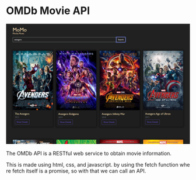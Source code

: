 # OMDb Movie API

<img src="./images/screenshot.png">

The OMDb API is a RESTful web service to obtain movie information.

This is made using html, css, and javascript. by using the fetch function where fetch itself is a promise, so with that we can call an API.